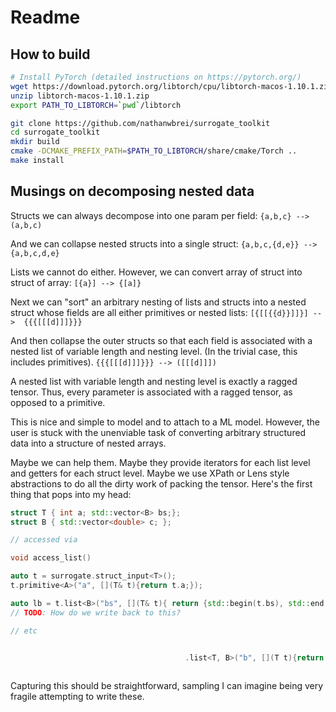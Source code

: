 
# Readme

## How to build
```bash
# Install PyTorch (detailed instructions on https://pytorch.org/)
wget https://download.pytorch.org/libtorch/cpu/libtorch-macos-1.10.1.zip  # macOS
unzip libtorch-macos-1.10.1.zip
export PATH_TO_LIBTORCH=`pwd`/libtorch

git clone https://github.com/nathanwbrei/surrogate_toolkit
cd surrogate_toolkit
mkdir build
cmake -DCMAKE_PREFIX_PATH=$PATH_TO_LIBTORCH/share/cmake/Torch ..
make install
```


## Musings on decomposing nested data


Structs we can always decompose into one param per field:
`{a,b,c} --> (a,b,c)`

And we can collapse nested structs into a single struct:
`{a,b,c,{d,e}} --> {a,b,c,d,e}`

Lists we cannot do either. However, we can convert array of struct into struct of array:
`[{a}] --> {[a]}`

Next we can "sort" an arbitrary nesting of lists and structs into a nested struct whose fields are all either primitives or nested lists:
`[{[[{{d}}]]}] -->  {{{[[[d]]]}}}`

And then collapse the outer structs so that each field is associated with a nested list of variable length and nesting level. (In the trivial case, this includes primitives).
`{{{[[[d]]]}}} --> ([[[d]]])`

A nested list with variable length and nesting level is exactly a ragged tensor.  Thus, every parameter is associated with a ragged tensor, as opposed to a primitive.

This is nice and simple to model and to attach to a ML model. However, the user is stuck with the unenviable task of converting arbitrary structured data into a structure of nested arrays.

Maybe we can help them. Maybe they provide iterators for each list level and getters for each struct level. Maybe we use XPath or Lens style abstractions to do all the dirty work of packing the tensor. Here's the first thing that pops into my head:

```c++
struct T { int a; std::vector<B> bs;};
struct B { std::vector<double> c; };

// accessed via

void access_list()

auto t = surrogate.struct_input<T>();
t.primitive<A>("a", [](T& t){return t.a;});

auto lb = t.list<B>("bs", [](T& t){ return {std::begin(t.bs), std::end(t.bs)};}); 
// TODO: How do we write back to this?

// etc


                                       .list<T, B>("b", [](T t){return t.b})
									   
```

Capturing this should be straightforward, sampling I can imagine being very fragile attempting to write these. 

